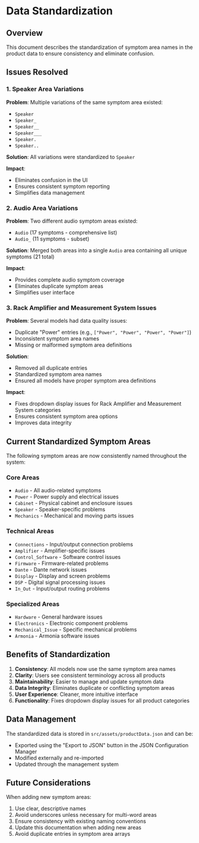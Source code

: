 # Data Standardization

## Overview
This document describes the standardization of symptom area names in the product data to ensure consistency and eliminate confusion.

## Issues Resolved

### 1. Speaker Area Variations
**Problem**: Multiple variations of the same symptom area existed:
- `Speaker`
- `Speaker_`
- `Speaker__`
- `Speaker___`
- `Speaker.`
- `Speaker..`

**Solution**: All variations were standardized to `Speaker`

**Impact**: 
- Eliminates confusion in the UI
- Ensures consistent symptom reporting
- Simplifies data management

### 2. Audio Area Variations
**Problem**: Two different audio symptom areas existed:
- `Audio` (17 symptoms - comprehensive list)
- `Audio_` (11 symptoms - subset)

**Solution**: Merged both areas into a single `Audio` area containing all unique symptoms (21 total)

**Impact**:
- Provides complete audio symptom coverage
- Eliminates duplicate symptom areas
- Simplifies user interface

### 3. Rack Amplifier and Measurement System Issues
**Problem**: Several models had data quality issues:
- Duplicate "Power" entries (e.g., `["Power", "Power", "Power", "Power"]`)
- Inconsistent symptom area names
- Missing or malformed symptom area definitions

**Solution**: 
- Removed all duplicate entries
- Standardized symptom area names
- Ensured all models have proper symptom area definitions

**Impact**:
- Fixes dropdown display issues for Rack Amplifier and Measurement System categories
- Ensures consistent symptom area options
- Improves data integrity

## Current Standardized Symptom Areas

The following symptom areas are now consistently named throughout the system:

### Core Areas
- `Audio` - All audio-related symptoms
- `Power` - Power supply and electrical issues
- `Cabinet` - Physical cabinet and enclosure issues
- `Speaker` - Speaker-specific problems
- `Mechanics` - Mechanical and moving parts issues

### Technical Areas
- `Connections` - Input/output connection problems
- `Amplifier` - Amplifier-specific issues
- `Control_Software` - Software control issues
- `Firmware` - Firmware-related problems
- `Dante` - Dante network issues
- `Display` - Display and screen problems
- `DSP` - Digital signal processing issues
- `In_Out` - Input/output routing problems

### Specialized Areas
- `Hardware` - General hardware issues
- `Electronics` - Electronic component problems
- `Mechanical_Issue` - Specific mechanical problems
- `Armonia` - Armonia software issues

## Benefits of Standardization

1. **Consistency**: All models now use the same symptom area names
2. **Clarity**: Users see consistent terminology across all products
3. **Maintainability**: Easier to manage and update symptom data
4. **Data Integrity**: Eliminates duplicate or conflicting symptom areas
5. **User Experience**: Cleaner, more intuitive interface
6. **Functionality**: Fixes dropdown display issues for all product categories

## Data Management

The standardized data is stored in `src/assets/productData.json` and can be:
- Exported using the "Export to JSON" button in the JSON Configuration Manager
- Modified externally and re-imported
- Updated through the management system

## Future Considerations

When adding new symptom areas:
1. Use clear, descriptive names
2. Avoid underscores unless necessary for multi-word areas
3. Ensure consistency with existing naming conventions
4. Update this documentation when adding new areas
5. Avoid duplicate entries in symptom area arrays 